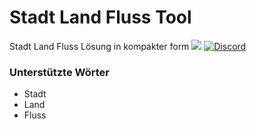 # Stadt Land Fluss Tool
Stadt Land Fluss Lösung in kompakter form
[![](https://img.shields.io/github/license/mashape/apistatus.svg)](https://github.com/slftool/slftool.github.io/blob/master/LICENSE)
[![Discord](https://discordapp.com/api/guilds/365206523749728266/embed.png)](https://discord.gg/rpvdY42)

### Unterstützte Wörter
* Stadt
* Land
* Fluss